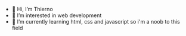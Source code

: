 - 👋 Hi, I’m Thierno
- 👀 I’m interested in web development
- 🌱 I’m currently learning html, css and javascript so i'm a noob to this field


<!---
mynamesbond/mynamesbond is a ✨ special ✨ repository because its `README.md` (this file) appears on your GitHub profile.
You can click the Preview link to take a look at your changes.
--->
